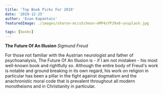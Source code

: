 ```yaml
---
title: 'Top Book Picks For 2019'
date: '2019-12-25'
author: 'Evan Kapantais'
featuredImage: ./images/sharon-mccutcheon-eMP4sYPJ9x0-unsplash.jpg

tags: [books]
---
```


**The Future Of An Illusion**
*Sigmund Freud*

For those not familiar with the Austrian neurologist and father of psychoanalysis, The Future Of An Illusion is - if I am not mistaken - his most well-known book and rightfully so. Although the entire body of Freud's work is notable and ground breaking in its own regard, his work on religion in particular has been a pillar in the fight against dogmatism and the anachronistic moral code that is prevalent throughout all modern monotheisms and in Christianity in particular.
